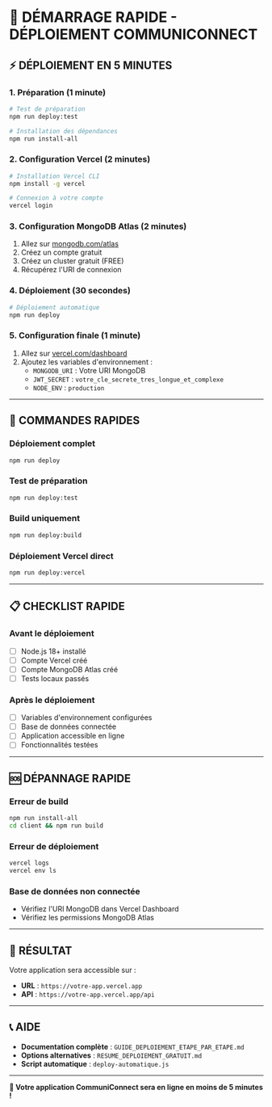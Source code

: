 # 🚀 DÉMARRAGE RAPIDE - DÉPLOIEMENT COMMUNICONNECT

## ⚡ **DÉPLOIEMENT EN 5 MINUTES**

### **1. Préparation (1 minute)**
```bash
# Test de préparation
npm run deploy:test

# Installation des dépendances
npm run install-all
```

### **2. Configuration Vercel (2 minutes)**
```bash
# Installation Vercel CLI
npm install -g vercel

# Connexion à votre compte
vercel login
```

### **3. Configuration MongoDB Atlas (2 minutes)**
1. Allez sur [mongodb.com/atlas](https://mongodb.com/atlas)
2. Créez un compte gratuit
3. Créez un cluster gratuit (FREE)
4. Récupérez l'URI de connexion

### **4. Déploiement (30 secondes)**
```bash
# Déploiement automatique
npm run deploy
```

### **5. Configuration finale (1 minute)**
1. Allez sur [vercel.com/dashboard](https://vercel.com/dashboard)
2. Ajoutez les variables d'environnement :
   - `MONGODB_URI` : Votre URI MongoDB
   - `JWT_SECRET` : `votre_cle_secrete_tres_longue_et_complexe`
   - `NODE_ENV` : `production`

---

## 🎯 **COMMANDES RAPIDES**

### **Déploiement complet**
```bash
npm run deploy
```

### **Test de préparation**
```bash
npm run deploy:test
```

### **Build uniquement**
```bash
npm run deploy:build
```

### **Déploiement Vercel direct**
```bash
npm run deploy:vercel
```

---

## 📋 **CHECKLIST RAPIDE**

### **Avant le déploiement**
- [ ] Node.js 18+ installé
- [ ] Compte Vercel créé
- [ ] Compte MongoDB Atlas créé
- [ ] Tests locaux passés

### **Après le déploiement**
- [ ] Variables d'environnement configurées
- [ ] Base de données connectée
- [ ] Application accessible en ligne
- [ ] Fonctionnalités testées

---

## 🆘 **DÉPANNAGE RAPIDE**

### **Erreur de build**
```bash
npm run install-all
cd client && npm run build
```

### **Erreur de déploiement**
```bash
vercel logs
vercel env ls
```

### **Base de données non connectée**
- Vérifiez l'URI MongoDB dans Vercel Dashboard
- Vérifiez les permissions MongoDB Atlas

---

## 🎉 **RÉSULTAT**

Votre application sera accessible sur :
- **URL** : `https://votre-app.vercel.app`
- **API** : `https://votre-app.vercel.app/api`

---

## 📞 **AIDE**

- **Documentation complète** : `GUIDE_DEPLOIEMENT_ETAPE_PAR_ETAPE.md`
- **Options alternatives** : `RESUME_DEPLOIEMENT_GRATUIT.md`
- **Script automatique** : `deploy-automatique.js`

---

**🚀 Votre application CommuniConnect sera en ligne en moins de 5 minutes !** 